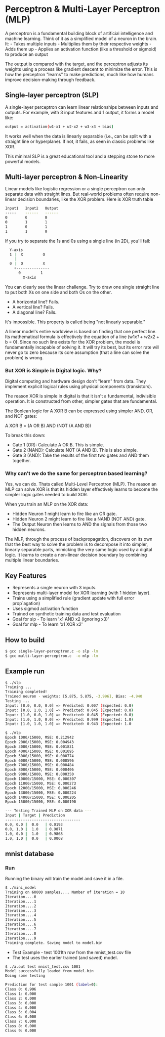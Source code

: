 # Perceptron & Multi-Layer Perceptron (MLP)
A perceptron is a fundamental building block of artificial intelligence and machine learning. Think of it as a simplified model of a neuron in the brain. It:
    - Takes multiple inputs
    - Multiplies them by their respective weights
    - Adds them up
    - Applies an activation function (like a threshold or sigmoid) to produce an output

The output is compared with the target, and the perceptron adjusts its weights using a process like gradient descent to minimize the error. This is how the perceptron "learns" to make predictions, much like how humans improve decision-making through feedback.


## Single-layer perceptron (SLP)
A single-layer perceptron can learn linear relationships between inputs and outputs. For example, with 3 input features and 1 output, it forms a model like:

```bash
output = activation(w1·x1 + w2·x2 + w3·x3 + bias)
```
It works well when the data is linearly separable (i.e., can be split with a straight line or hyperplane). If not, it fails, as seen in classic problems like XOR.

This minimal SLP is a great educational tool and a stepping stone to more powerful models.

## Multi-layer perceptron & Non-Linearity
Linear models like logistic regression or a single perceptron can only separate data with straight lines. But real-world problems often require non-linear decision boundaries, like the XOR problem.
Here is XOR truth table
```bash
Input1   Input2   Output
-----    ------   ------
0        0        0
0        1        1
1        0        1
1        1        0
```
If you try to separate the 1s and 0s using a single line (in 2D), you'll fail:

```bash
  Y-axis
  1 |  X         O
    |
  0 |  O         X
    +---------------
      0         1
        X-axis
```

You can clearly see the linear challenge. Try to draw one single straight line to put both Xs on one side and both Os on the other.

-    A horizontal line? Fails.
-    A vertical line? Fails.
-    A diagonal line? Fails.

It's impossible. This property is called being "not linearly separable."

A linear model's entire worldview is based on finding that one perfect line. Its mathematical formula is effectively the equation of a line (w1*x1 + w2*x2 + b = 0). Since no such line exists for the XOR problem, the model is fundamentally incapable of solving it. It will try its best, but its error rate will never go to zero because its core assumption (that a line can solve the problem) is wrong.

### But XOR is Simple in Digital logic. Why?
Digital computing and hardware design don't "learn" from data. They implement explicit logical rules using physical components (transistors).

The reason XOR is simple in digital is that it isn't a fundamental, indivisible operation. It is constructed from other, simpler gates that are fundamental.

The Boolean logic for A XOR B can be expressed using simpler AND, OR, and NOT gates:

A XOR B = (A OR B) AND (NOT (A AND B))

To break this down:
-    Gate 1 (OR): Calculate A OR B. This is simple.
-    Gate 2 (NAND): Calculate NOT (A AND B). This is also simple.
-    Gate 3 (AND): Take the results of the first two gates and AND them together.

### Why can't we do the same for perceptron based learning?
Yes, we can do. Thats called Multi-Level Perceptron (MLP).
The reason an MLP can solve XOR is that its hidden layer effectively learns to become the simpler logic gates needed to build XOR.

When you train an MLP on the XOR data:

-    Hidden Neuron 1 might learn to fire like an OR gate.
-    Hidden Neuron 2 might learn to fire like a NAND (NOT AND) gate.
-    The Output Neuron then learns to AND the signals from those two hidden neurons.

The MLP, through the process of backpropagation, discovers on its own that the best way to solve the problem is to decompose it into simpler, linearly separable parts, mimicking the very same logic used by a digital logic. It learns to create a non-linear decision boundary by combining multiple linear boundaries.


## Key Features
- Represents a single neuron with 3 inputs
- Represents multi-layer model for XOR learning (with 1 hidden layer).
- Trains using a simplified rule (gradient update with full error prop`agation)
- Uses sigmod activation function
- Trained on synthetic training data and test evaluation
- Goal for slp - To learn 'x1 AND x2 (ignoring x3)'
- Goal for mlp - To learn 'x1 XOR x2'

## How to build
```bash
$ gcc single-layer-perceptron.c -o slp -lm
$ gcc multi-layer-perceptron.c  -o mlp -lm
```

## Example run
```bash
$ ./slp
Training ...
Training completed!
Trained neuron - weights: [5.875, 5.875, -3.996], Bias: -4.940
Testing ...
Input: [0.0, 0.0, 0.0] => Predicted: 0.007 (Expected: 0.0)
Input: [0.0, 1.0, 1.0] => Predicted: 0.045 (Expected: 0.0)
Input: [1.0, 0.0, 1.0] => Predicted: 0.045 (Expected: 0.0)
Input: [1.0, 1.0, 0.0] => Predicted: 0.999 (Expected: 1.0)
Input: [1.0, 1.0, 1.0] => Predicted: 0.943 (Expected: 1.0

$ ./mlp 
Epoch 1000/15000, MSE: 0.212942
Epoch 2000/15000, MSE: 0.004943
Epoch 3000/15000, MSE: 0.001831
Epoch 4000/15000, MSE: 0.001095
Epoch 5000/15000, MSE: 0.000774
Epoch 6000/15000, MSE: 0.000596
Epoch 7000/15000, MSE: 0.000484
Epoch 8000/15000, MSE: 0.000406
Epoch 9000/15000, MSE: 0.000350
Epoch 10000/15000, MSE: 0.000307
Epoch 11000/15000, MSE: 0.000273
Epoch 12000/15000, MSE: 0.000246
Epoch 13000/15000, MSE: 0.000224
Epoch 14000/15000, MSE: 0.000205
Epoch 15000/15000, MSE: 0.000190

--- Testing Trained MLP on XOR data ---
Input | Target | Prediction
----------------------------------
0.0, 0.0 |  0.0   | 0.0193
0.0, 1.0 |  1.0   | 0.9871
1.0, 0.0 |  1.0   | 0.9868
1.0, 1.0 |  0.0   | 0.0068

```

## mnist database
### Run
Running the binary will train the model and save it in a file.
```bash
$ ./mini_model
Training on 60000 samples.... Number of iteration = 10
Iteration....0
Iteration....1
Iteration....2
Iteration....3
Iteration....4
Iteration....5
Iteration....6
Iteration....7
Iteration....8
Iteration....9
Training complete. Saving model to model.bin
```

- Test Example - test 1001th row from the mnist_test.csv file
- The test uses the earlier trained (and saved) model.

```bash
$ ./a.out test mnist_test.csv 1001
Model successfully loaded from model.bin
Doing some testing

Prediction for test sample 1001 (label=0):
Class 0: 0.996
Class 1: 0.000
Class 2: 0.000
Class 3: 0.000
Class 4: 0.000
Class 5: 0.004
Class 6: 0.000
Class 7: 0.000
Class 8: 0.000
Class 9: 0.000
```
